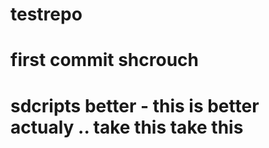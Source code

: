 # testrepo
# first commit shcrouch
# sdcripts better - this is better actualy .. take this take this